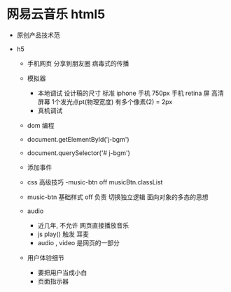 # 网易云音乐 html5
 
- 原创产品技术范
  
- h5
  - 手机网页 分享到朋友圈 病毒式的传播 
  - 模拟器
    - 本地调试
      设计稿的尺寸 标准 iphone 手机 750px 
      手机 retina 屏 高清屏幕
      1个发光点pt(物理宽度) 有多个像素(2) = 2px
    - 真机调试

  - dom 编程
   - document.getElementById('j-bgm')
   - document.querySelector('# j-bgm')
   - 添加事件

   - css 高级技巧 
     -music-btn off
      musicBtn.classList
    - music-btn 基础样式 off 负责 切换独立逻辑
      面向对象的多态的思想


  - audio
    - 近几年, 不允许 网页直接播放音乐
    - js play() 触发 耳麦
    - audio , video 是网页的一部分

  - 用户体验细节
    - 要把用户当成小白
    - 页面指示器
    